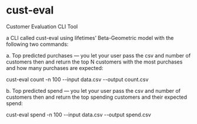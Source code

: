 # cust-eval
Customer Evaluation CLI Tool

a CLI called cust-eval using lifetimes’ Beta-Geometric model with the following two commands:

a. Top predicted purchases — you let your user pass the csv and number
of customers then and return the top N customers with the most
purchases and how many purchases are expected:

cust-eval count -n 100 --input data.csv --output count.csv

b. Top predicted spend — you let your user pass the csv and number of
customers then and return the top spending customers and their
expected spend:

cust-eval spend -n 100 --input data.csv --output spend.csv
